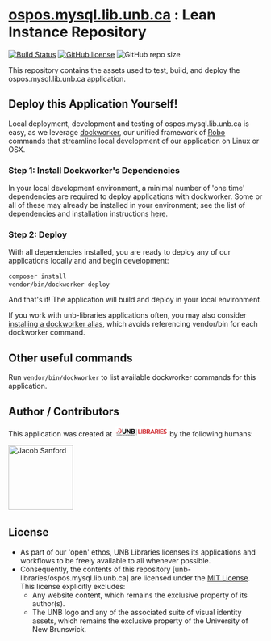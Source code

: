 # [ospos.mysql.lib.unb.ca](https://ospos.mysql.lib.unb.ca/) : Lean Instance Repository
[![Build Status](https://github.com/unb-libraries/ospos.mysql.lib.unb.ca/actions/workflows/deployment-workflow.yaml/badge.svg?branch=prod)](https://github.com/unb-libraries/ospos.mysql.lib.unb.ca/actions/workflows/deployment-workflow.yaml)
[![GitHub license](https://img.shields.io/github/license/unb-libraries/ospos.mysql.lib.unb.ca)](https://github.com/unb-libraries/ospos.mysql.lib.unb.ca/blob/prod/LICENSE)
![GitHub repo size](https://img.shields.io/github/repo-size/unb-libraries/ospos.mysql.lib.unb.ca?label=lean%20repo%20size)

This repository contains the assets used to test, build, and deploy the ospos.mysql.lib.unb.ca application.

## Deploy this Application Yourself!
Local deployment, development and testing of ospos.mysql.lib.unb.ca is easy, as we leverage [dockworker](https://github.com/unb-libraries/dockworker), our unified framework of [Robo](https://robo.li/) commands that streamline local development of our application on Linux or OSX.

### Step 1: Install Dockworker's Dependencies
In your local development environment, a minimal number of 'one time' dependencies are required to deploy applications with dockworker. Some or all of these may already be installed in your environment; see the list of dependencies and installation instructions [here](https://github.com/unb-libraries/dockworker/blob/4.x/docs/prerequisites.md).

### Step 2: Deploy
With all dependencies installed, you are ready to deploy any of our applications locally and and begin development:

```
composer install
vendor/bin/dockworker deploy
```

And that's it! The application will build and deploy in your local environment.

If you work with unb-libraries applications often, you may also consider [installing a dockworker alias](https://gist.github.com/JacobSanford/1448fece856be371060d0f16ccb1b194), which avoids referencing vendor/bin for each dockworker command.

## Other useful commands
Run ```vendor/bin/dockworker``` to list available dockworker commands for this application.

## Author / Contributors
This application was created at [![UNB Libraries](https://github.com/unb-libraries/assets/raw/master/unblibbadge.png "UNB Libraries")](https://lib.unb.ca) by the following humans:

<a href="https://github.com/JacobSanford"><img src="https://avatars.githubusercontent.com/u/244894?v=3" title="Jacob Sanford" width="128" height="128"></a>

## License
- As part of our 'open' ethos, UNB Libraries licenses its applications and workflows to be freely available to all whenever possible.
- Consequently, the contents of this repository [unb-libraries/ospos.mysql.lib.unb.ca] are licensed under the [MIT License](http://opensource.org/licenses/mit-license.html). This license explicitly excludes:
   - Any website content, which remains the exclusive property of its author(s).
   - The UNB logo and any of the associated suite of visual identity assets, which remains the exclusive property of the University of New Brunswick.
